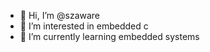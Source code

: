 - 👋 Hi, I’m @szaware
- 👀 I’m interested in embedded c 
- 🌱 I’m currently learning embedded systems

<!---
szaware/szaware is a ✨ special ✨ repository because its `README.md` (this file) appears on your GitHub profile.
You can click the Preview link to take a look at your changes.
--->
